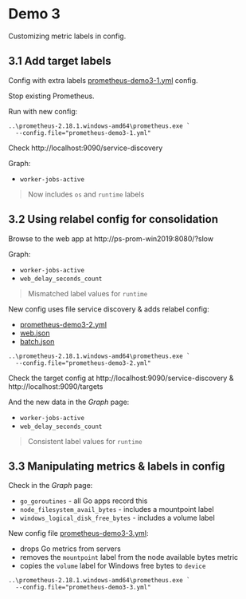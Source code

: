 # Demo 3

Customizing metric labels in config.

## 3.1 Add target labels

Config with extra labels [prometheus-demo3-1.yml](prometheus-demo3-1.yml) config.

Stop existing Prometheus.

Run with new config:

```
..\prometheus-2.18.1.windows-amd64\prometheus.exe `
  --config.file="prometheus-demo3-1.yml" 
```

Check http://localhost:9090/service-discovery

Graph:

- `worker-jobs-active`

> Now includes `os` and `runtime` labels

## 3.2 Using relabel config for consolidation

Browse to the web app at http://ps-prom-win2019:8080/?slow

Graph:

- `worker-jobs-active`
- `web_delay_seconds_count`

> Mismatched label values for `runtime`

New config uses file service discovery & adds relabel config:

- [prometheus-demo3-2.yml](prometheus-demo3-2.yml)
- [web.json](web.json)
- [batch.json](batch.json)

```
..\prometheus-2.18.1.windows-amd64\prometheus.exe `
  --config.file="prometheus-demo3-2.yml" 
```

Check the target config at http://localhost:9090/service-discovery & http://localhost:9090/targets

And the new data in the _Graph_ page:

- `worker-jobs-active`
- `web_delay_seconds_count`

> Consistent label values for `runtime`

## 3.3 Manipulating metrics & labels in config

Check in the _Graph_ page:

- `go_goroutines` - all Go apps record this
- `node_filesystem_avail_bytes` - includes a mountpoint label
- `windows_logical_disk_free_bytes` - includes a volume label

New config file [prometheus-demo3-3.yml](prometheus-demo3-3.yml):

- drops Go metrics from servers
- removes the `mountpoint` label from the node available bytes metric
- copies the `volume` label for Windows free bytes to `device`

```
..\prometheus-2.18.1.windows-amd64\prometheus.exe `
  --config.file="prometheus-demo3-3.yml" 
```


